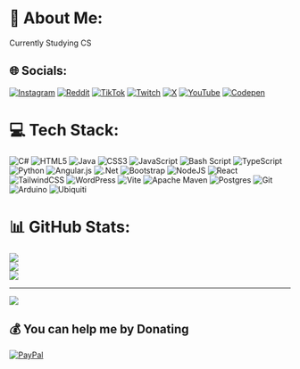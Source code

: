 # 💫 About Me:
Currently Studying CS


## 🌐 Socials:
[![Instagram](https://img.shields.io/badge/Instagram-%23E4405F.svg?logo=Instagram&logoColor=white)](https://instagram.com/die92boss) [![Reddit](https://img.shields.io/badge/Reddit-%23FF4500.svg?logo=Reddit&logoColor=white)](https://reddit.com/user/die92boss) [![TikTok](https://img.shields.io/badge/TikTok-%23000000.svg?logo=TikTok&logoColor=white)](https://tiktok.com/@die92boss) [![Twitch](https://img.shields.io/badge/Twitch-%239146FF.svg?logo=Twitch&logoColor=white)](https://twitch.tv/die92boss) [![X](https://img.shields.io/badge/X-black.svg?logo=X&logoColor=white)](https://x.com/die92boss) [![YouTube](https://img.shields.io/badge/YouTube-%23FF0000.svg?logo=YouTube&logoColor=white)](https://youtube.com/@die92boss) [![Codepen](https://img.shields.io/badge/Codepen-000000?logo=codepen&logoColor=white)](https://codepen.io/die92boss) 

# 💻 Tech Stack:
![C#](https://img.shields.io/badge/c%23-%23239120.svg?style=for-the-badge&logo=csharp&logoColor=white) ![HTML5](https://img.shields.io/badge/html5-%23E34F26.svg?style=for-the-badge&logo=html5&logoColor=white) ![Java](https://img.shields.io/badge/java-%23ED8B00.svg?style=for-the-badge&logo=openjdk&logoColor=white) ![CSS3](https://img.shields.io/badge/css3-%231572B6.svg?style=for-the-badge&logo=css3&logoColor=white) ![JavaScript](https://img.shields.io/badge/javascript-%23323330.svg?style=for-the-badge&logo=javascript&logoColor=%23F7DF1E) ![Bash Script](https://img.shields.io/badge/bash_script-%23121011.svg?style=for-the-badge&logo=gnu-bash&logoColor=white) ![TypeScript](https://img.shields.io/badge/typescript-%23007ACC.svg?style=for-the-badge&logo=typescript&logoColor=white) ![Python](https://img.shields.io/badge/python-3670A0?style=for-the-badge&logo=python&logoColor=ffdd54) ![Angular.js](https://img.shields.io/badge/angular.js-%23E23237.svg?style=for-the-badge&logo=angularjs&logoColor=white) ![.Net](https://img.shields.io/badge/.NET-5C2D91?style=for-the-badge&logo=.net&logoColor=white) ![Bootstrap](https://img.shields.io/badge/bootstrap-%238511FA.svg?style=for-the-badge&logo=bootstrap&logoColor=white) ![NodeJS](https://img.shields.io/badge/node.js-6DA55F?style=for-the-badge&logo=node.js&logoColor=white) ![React](https://img.shields.io/badge/react-%2320232a.svg?style=for-the-badge&logo=react&logoColor=%2361DAFB) ![TailwindCSS](https://img.shields.io/badge/tailwindcss-%2338B2AC.svg?style=for-the-badge&logo=tailwind-css&logoColor=white) ![WordPress](https://img.shields.io/badge/WordPress-%23117AC9.svg?style=for-the-badge&logo=WordPress&logoColor=white) ![Vite](https://img.shields.io/badge/vite-%23646CFF.svg?style=for-the-badge&logo=vite&logoColor=white) ![Apache Maven](https://img.shields.io/badge/Apache%20Maven-C71A36?style=for-the-badge&logo=Apache%20Maven&logoColor=white) ![Postgres](https://img.shields.io/badge/postgres-%23316192.svg?style=for-the-badge&logo=postgresql&logoColor=white) ![Git](https://img.shields.io/badge/git-%23F05033.svg?style=for-the-badge&logo=git&logoColor=white) ![Arduino](https://img.shields.io/badge/-Arduino-00979D?style=for-the-badge&logo=Arduino&logoColor=white) ![Ubiquiti](https://img.shields.io/badge/ubiquiti-%230559C9.svg?style=for-the-badge&logo=ubiquiti&logoColor=white)
# 📊 GitHub Stats:
![](https://github-readme-stats.vercel.app/api?username=die92boss&theme=dark&hide_border=false&include_all_commits=false&count_private=false)<br/>
![](https://nirzak-streak-stats.vercel.app/?user=die92boss&theme=dark&hide_border=false)<br/>
![](https://github-readme-stats.vercel.app/api/top-langs/?username=die92boss&theme=dark&hide_border=false&include_all_commits=false&count_private=false&layout=compact)

---
[![](https://visitcount.itsvg.in/api?id=die92boss&icon=0&color=0)](https://visitcount.itsvg.in)

  ## 💰 You can help me by Donating
  [![PayPal](https://img.shields.io/badge/PayPal-00457C?style=for-the-badge&logo=paypal&logoColor=white)](https://paypal.me/die92boss) 

  
<!-- Proudly created with GPRM ( https://gprm.itsvg.in ) -->
